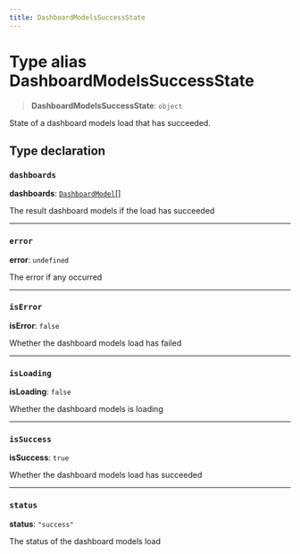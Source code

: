 ```yaml
---
title: DashboardModelsSuccessState
---
```


# Type alias DashboardModelsSuccessState

> **DashboardModelsSuccessState**: `object`

State of a dashboard models load that has succeeded.

## Type declaration

### `dashboards`

**dashboards**: [`DashboardModel`](../fusion-embed/interface.DashboardModel.md)[]

The result dashboard models if the load has succeeded

***

### `error`

**error**: `undefined`

The error if any occurred

***

### `isError`

**isError**: `false`

Whether the dashboard models load has failed

***

### `isLoading`

**isLoading**: `false`

Whether the dashboard models is loading

***

### `isSuccess`

**isSuccess**: `true`

Whether the dashboard models load has succeeded

***

### `status`

**status**: `"success"`

The status of the dashboard models load
